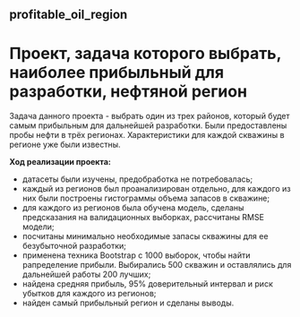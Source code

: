 ## profitable_oil_region
# Проект, задача которого выбрать, наиболее прибыльный для разработки, нефтяной регион

Задача данного проекта - выбрать один из трех районов, который будет самым прибыльным для дальнейшей разработки. Были предоставлены пробы нефти в трёх регионах.
Характеристики для каждой скважины в регионе уже были известны.

**Ход реализации проекта:**

- датасеты были изучены, предобработка не потребовалась;
- каждый из регионов был проанализирован отдельно, для каждого из них были построены гистограммы объема запасов в скважине;
- для каждого из регионов была обучена модель, сделаны предсказания на валидационных выборках, рассчитаны RMSE модели;
- посчитаны минимально необходимые запасы скважины для ее безубыточной разработки;
- применена техника Bootstrap с 1000 выборок, чтобы найти рапределение прибыли. Выбирались 500 скважин и оставлялись для дальнейшей работы 200 лучших;
- найдена средняя прибыль, 95% доверительный интервал и риск убытков для каждого из регионов;
- найден самый прибыльный регион и сделаны выводы.
